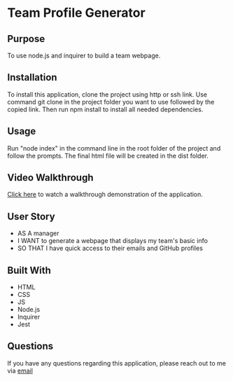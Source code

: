 # Team Profile Generator

## Purpose
To use node.js and inquirer to build a team webpage.

## Installation
To install this application, clone the project using http or ssh link. Use command git clone in the project folder you want to use followed by the copied link. Then run npm install to install all needed dependencies.

## Usage
Run "node index" in the command line in the root folder of the project and follow the prompts. The final html file will be created in the dist folder.

## Video Walkthrough
[Click here](https://drive.google.com/file/d/1F3fC-GvaG1aY7UG5EIcxERroONN7I3eR/view) to watch a walkthrough demonstration of the application.

## User Story
- AS A manager
- I WANT to generate a webpage that displays my team's basic info
- SO THAT I have quick access to their emails and GitHub profiles

## Built With
- HTML
- CSS
- JS
- Node.js
- Inquirer
- Jest

## Questions
If you have any questions regarding this application, please reach out to me via <a href="mailto:hall.candice@outlook.com">email</a>
